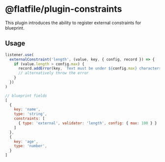 # @flatfile/plugin-constraints

This plugin introduces the ability to register external constraints for blueprint.

## Usage

```ts
listener.use(
  externalConstraint('length', (value, key, { config, record }) => {
    if (value.length > config.max) {
      record.addError(key, `Text must be under ${config.max} characters`)
      // alternatively throw the error
    }
  })
)
```

```js
// blueprint fields
[
  {
    key: 'name',
    type: 'string',
    constraints: [
      { type: 'external', validator: 'length', config: { max: 100 } }
    ]
  },
  {
    key: 'age',
    type: 'number',
  }
]
```

